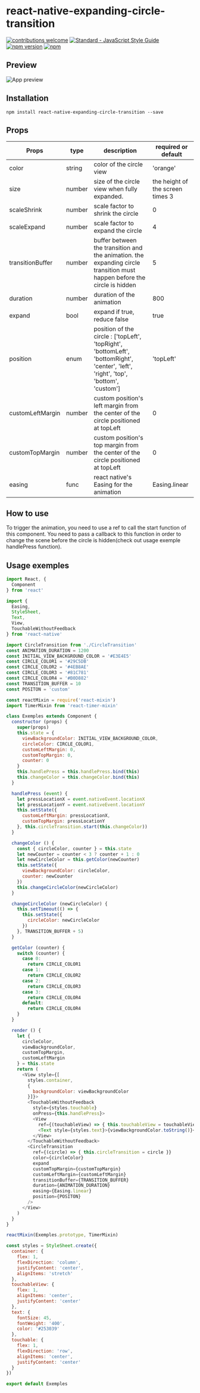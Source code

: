 # react-native-expanding-circle-transition
[![contributions welcome](https://img.shields.io/badge/contributions-welcome-brightgreen.svg?style=flat)](https://github.com/dwyl/esta/issues)
[![Standard - JavaScript Style Guide](https://img.shields.io/badge/code%20style-standard-brightgreen.svg)](http://standardjs.com/)
[![npm version](https://badge.fury.io/js/react-native-expanding-circle-transition.svg)](https://badge.fury.io/js/react-native-expanding-circle-transition)
[![npm](https://img.shields.io/badge/downloads-627%2Fmonth-green.svg)](https://www.npmjs.com/package/react-native-expanding-circle-transition)

## Preview

![App preview](/animation.gif)

## Installation

  `npm install react-native-expanding-circle-transition --save`

## Props

| Props    | type   | description                                                                                             | required or default                          |
|----------|--------|---------------------------------------------------------------------------------------------------------|----------------------------------|
| color    | string | color of the circle view                                                                                | 'orange'                         |
| size     | number | size of the circle view when fully expanded. | the height of the screen times 3 |
| scaleShrink | number | scale factor to shrink the circle | 0 |
| scaleExpand | number | scale factor to expand the circle | 4 |
| transitionBuffer | number | buffer between the transition and the animation. the expanding circle transition must happen before the circle is hidden | 5 |
| duration | number | duration of the animation                                                                               | 800                              |
| expand   | bool   | expand if true, reduce false                                                                            | true                             |
| position | enum   | position of the circle :  ['topLeft', 'topRight', 'bottomLeft', 'bottomRight', 'center', 'left', 'right', 'top', 'bottom', 'custom']  | 'topLeft'                        |
| customLeftMargin | number   |  custom position's left margin from the center of the circle positioned at topLeft |  0                       |
| customTopMargin | number   |  custom position's top margin from the center of the circle positioned at topLeft |  0                       |
| easing | func   | react native's Easing for the animation  |      Easing.linear                   |

## How to use

To trigger the animation, you need to use a ref to call the start function of this component. 
You need to pass a callback to this function in order to change the scene before the circle is hidden(check out usage exemple handlePress function). 

## Usage exemples
```javascript
import React, {
  Component
} from 'react'

import {
  Easing,
  StyleSheet,
  Text,
  View,
  TouchableWithoutFeedback
} from 'react-native'

import CircleTransition from './CircleTransition'
const ANIMATION_DURATION = 1200
const INITIAL_VIEW_BACKGROUND_COLOR = '#E3E4E5'
const CIRCLE_COLOR1 = '#29C5DB'
const CIRCLE_COLOR2 = '#4EB8AE'
const CIRCLE_COLOR3 = '#81C781'
const CIRCLE_COLOR4 = '#B0D882'
const TRANSITION_BUFFER = 10
const POSITON = 'custom'

const reactMixin = require('react-mixin')
import TimerMixin from 'react-timer-mixin'

class Exemples extends Component {
  constructor (props) {
    super(props)
    this.state = {
      viewBackgroundColor: INITIAL_VIEW_BACKGROUND_COLOR,
      circleColor: CIRCLE_COLOR1,
      customLeftMargin: 0,
      customTopMargin: 0,
      counter: 0
    }
    this.handlePress = this.handlePress.bind(this)
    this.changeColor = this.changeColor.bind(this)
  }

  handlePress (event) {
    let pressLocationX = event.nativeEvent.locationX
    let pressLocationY = event.nativeEvent.locationY
    this.setState({
      customLeftMargin: pressLocationX,
      customTopMargin: pressLocationY
    }, this.circleTransition.start(this.changeColor))
  }

  changeColor () {
    const { circleColor, counter } = this.state
    let newCounter = counter < 3 ? counter + 1 : 0
    let newCircleColor = this.getColor(newCounter)
    this.setState({
      viewBackgroundColor: circleColor,
      counter: newCounter
    })
    this.changeCircleColor(newCircleColor)
  }

  changeCircleColor (newCircleColor) {
    this.setTimeout(() => {
      this.setState({
        circleColor: newCircleColor
      })
    }, TRANSITION_BUFFER + 5)
  }

  getColor (counter) {
    switch (counter) {
      case 0:
        return CIRCLE_COLOR1
      case 1:
        return CIRCLE_COLOR2
      case 2:
        return CIRCLE_COLOR3
      case 3:
        return CIRCLE_COLOR4
      default:
        return CIRCLE_COLOR4
    }
  }

  render () {
    let {
      circleColor,
      viewBackgroundColor,
      customTopMargin,
      customLeftMargin
    } = this.state
    return (
      <View style={[
        styles.container,
        {
          backgroundColor: viewBackgroundColor
        }]}>
        <TouchableWithoutFeedback
          style={styles.touchable}
          onPress={this.handlePress}>
          <View
            ref={(touchableView) => { this.touchableView = touchableView }} style={styles.touchableView} >
            <Text style={styles.text}>{viewBackgroundColor.toString()}</Text>
          </View>
        </TouchableWithoutFeedback>
        <CircleTransition
          ref={(circle) => { this.circleTransition = circle }}
          color={circleColor}
          expand
          customTopMargin={customTopMargin}
          customLeftMargin={customLeftMargin}
          transitionBuffer={TRANSITION_BUFFER}
          duration={ANIMATION_DURATION}
          easing={Easing.linear}
          position={POSITON}
        />
      </View>
    )
  }
}

reactMixin(Exemples.prototype, TimerMixin)

const styles = StyleSheet.create({
  container: {
    flex: 1,
    flexDirection: 'column',
    justifyContent: 'center',
    alignItems: 'stretch'
  },
  touchableView: {
    flex: 1,
    alignItems: 'center',
    justifyContent: 'center'
  },
  text: {
    fontSize: 45,
    fontWeight: '400',
    color: '#253039'
  },
  touchable: {
    flex: 1,
    flexDirection: 'row',
    alignItems: 'center',
    justifyContent: 'center'
  }
})

export default Exemples
